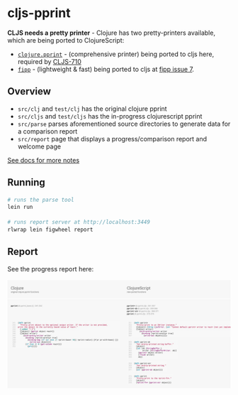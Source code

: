 # cljs-pprint

__CLJS needs a pretty printer__ - Clojure has two pretty-printers available, which are being ported to ClojureScript:

- [`clojure.pprint`](https://clojure.github.io/clojure/clojure.pprint-api.html) - (comprehensive printer) being ported to cljs here, required by [CLJS-710](http://dev.clojure.org/jira/browse/CLJS-710)
- [`fipp`](https://github.com/brandonbloom/fipp) - (lightweight & fast) being ported to cljs at [fipp issue 7](https://github.com/brandonbloom/fipp/issues/7).

## Overview

- `src/clj` and `test/clj` has the original clojure pprint
- `src/cljs`  and `test/cljs` has the in-progress clojurescript pprint
- `src/parse` parses aforementioned source directories to generate data for a comparison report
- `src/report` page that displays a progress/comparison report and welcome page

[See docs for more notes](docs/)

## Running

```sh
# runs the parse tool
lein run

# runs report server at http://localhost:3449
rlwrap lein figwheel report
```

## Report

See the progress report here:

[![report](report.jpg)](http://shaunlebron.github.io/cljs-pprint)

